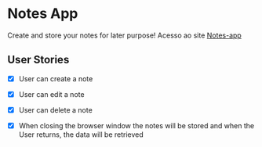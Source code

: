 # Notes App

Create and store your notes for later purpose! 
Acesso ao site [Notes-app](https://notes-inicial.netlify.app/)

## User Stories

-   [x] User can create a note
-   [x] User can edit a note
-   [x] User can delete a note
-   [x] When closing the browser window the notes will be stored and when the User returns, the data will be retrieved



